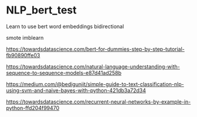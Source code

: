# NLP_bert_test
Learn to use bert word embeddings bidirectional

smote imblearn

https://towardsdatascience.com/bert-for-dummies-step-by-step-tutorial-fb90890ffe03


https://towardsdatascience.com/natural-language-understanding-with-sequence-to-sequence-models-e87d41ad258b


https://medium.com/@bedigunjit/simple-guide-to-text-classification-nlp-using-svm-and-naive-bayes-with-python-421db3a72d34



https://towardsdatascience.com/recurrent-neural-networks-by-example-in-python-ffd204f99470
